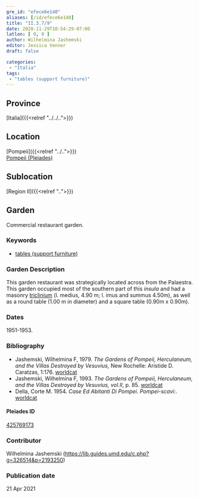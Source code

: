 ```yaml
---
gre_id: "efece6e140"
aliases: [/id/efece6e140]
title: "II.3.7/9"
date: 2020-11-29T10:54:29-07:00
latlon: [ 0, 0 ]
author: Wilhelmina Jashemski
editor: Jessica Venner
draft: false

categories:
 - "Italia"
tags:
 - "tables (support furniture)"
---
```


## Province
[Italia]({{<relref "../../..">}})

## Location

[Pompeii]({{<relref "../..">}}) \
[Pompeii (Pleiades)](https://pleiades.stoa.org/places/433032)
<!--### Location Description-->

<!-- LEAVE THIS BLANK FOR NOW -->

## Sublocation
[Region II]({{<relref "..">}})

<!-- pleiades link prompts for login
## House
[II.iii.7/9 (Pleiades)](https://pleiades.stoa.org/places/243620947)
-->

## Garden
Commercial restaurant garden.

### Keywords
- [tables (support furniture)](http://vocab.getty.edu/page/aat/300039548)


### Garden Description
This garden restaurant was strategically located across from the Palaestra. This garden occupied most of the southern part of this *insula* and had a masonry [triclinium](http://vocab.getty.edu/page/aat/300004359) (l. medius, 4.90 m; l. imus and summus 4.50m), as well as a round table (1.00 m in diameter) and a square table (0.90m x 0.90m).




### Dates
1951-1953.

### Bibliography
- Jashemski, Wilhelmina F, 1979. *The Gardens of Pompeii, Herculaneum, and the Villas Destroyed by Vesuvius,* New Rochelle: Aristide D. Caratzas, 1:176.  [worldcat](http://www.worldcat.org/oclc/884024123)
- Jashemski, Wilhelmina F, 1993. *The Gardens of Pompeii, Herculaneum, and the Villas Destroyed by Vesuvius, vol.II*, p. 85. [worldcat](http://www.worldcat.org/oclc/769881162)
- Della, Corte M. 1954. *Case Ed Abitanti Di Pompei. Pompei-scavi:*. [worldcat](http://www.worldcat.org/oclc/878618392)


<!--#### Periodo ID-->

<!-- [PERIODO_ID](https://pleiades.stoa.org/places/PLEIADES_ID) -->

#### Pleiades ID

[425769173](https://pleiades.stoa.org/places/425769173)



### Contributor
Wilhelmina Jashemski (https://lib.guides.umd.edu/c.php?g=326514&p=2193250)


### Publication date

21 Apr 2021

<!--### Related articles-->

<!-- Links to other related articles. Leave blank for now -->
